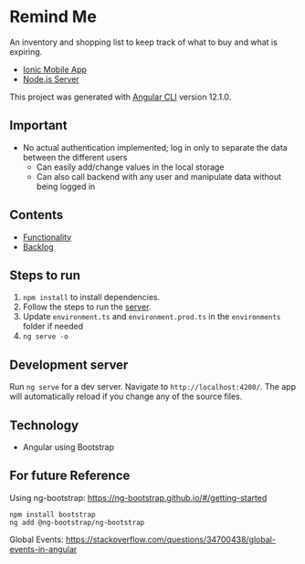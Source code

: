 # Remind Me
An inventory and shopping list to keep track of what to buy and what is expiring.

- [Ionic Mobile App](https://github.com/tiffanyolw/remindme-app)
- [Node.js Server](https://github.com/tiffanyolw/remindme-server)

This project was generated with [Angular CLI](https://github.com/angular/angular-cli) version 12.1.0.

## Important
- No actual authentication implemented; log in only to separate the data between the different users
    - Can easily add/change values in the local storage
    - Can also call backend with any user and manipulate data without being logged in

## Contents
- [Functionality](_Docs/functionality.md)
- [Backlog](_Docs/backlog.md)

## Steps to run
1. `npm install` to install dependencies.
2. Follow the steps to run the [server](https://github.com/tiffanyolw/remindme-server).
3. Update `environment.ts` and `environment.prod.ts` in the `environments` folder if needed
4. `ng serve -o`

## Development server
Run `ng serve` for a dev server. Navigate to `http://localhost:4200/`. The app will automatically reload if you change any of the source files.

## Technology
- Angular using Bootstrap

## For future Reference
Using ng-bootstrap: https://ng-bootstrap.github.io/#/getting-started
```
npm install bootstrap
ng add @ng-bootstrap/ng-bootstrap
```

Global Events: https://stackoverflow.com/questions/34700438/global-events-in-angular

